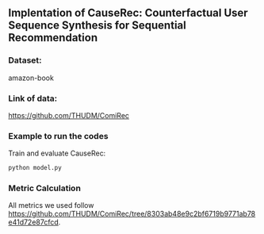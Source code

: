 ## Implentation of CauseRec: Counterfactual User Sequence Synthesis for Sequential Recommendation

### Dataset:
amazon-book
### Link of data:
https://github.com/THUDM/ComiRec
### Example to run the codes
Train and evaluate CauseRec:
~~~python
python model.py
~~~
### Metric Calculation
All metrics we used follow https://github.com/THUDM/ComiRec/tree/8303ab48e9c2bf6719b9771ab78e41d72e87cfcd. 

